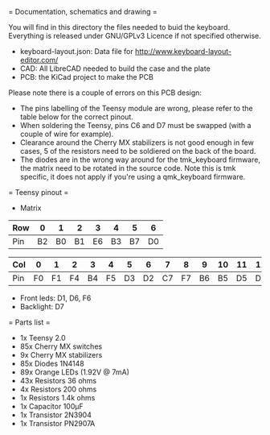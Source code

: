 = Documentation, schematics and drawing =

You will find in this directory the files needed to buid the keyboard. Everything is released under GNU/GPLv3 Licence if not specified otherwise.
 
 - keyboard-layout.json: Data file for http://www.keyboard-layout-editor.com/
 - CAD: All LibreCAD needed to build the case and the plate
 - PCB: the KiCad project to make the PCB

Please note there is a couple of errors on this PCB design:

 - The pins labelling of the Teensy module are wrong, please refer to the table below for the correct pinout.
 - When soldering the Teensy, pins C6 and D7 must be swapped (with a couple of wire for example).
 - Clearance around the Cherry MX stabilizers is not good enough in few cases, 5 of the resistors need to be soldiered on the back of the board.
 - The diodes are in the wrong way around for the tmk_keyboard firmware, the matrix need to be rotated in the source code. Note this is tmk specific, it does not apply if you're using a qmk_keyboard firmware.


= Teensy pinout =

 - Matrix

| Row | 0  | 1  | 2  | 3  | 4  | 5  | 6  |
|-----|----|----|----|----|----|----|----|
| Pin | B2 | B0 | B1 | E6 | B3 | B7 | D0 |


| Col | 0  | 1  | 2  | 3  | 4  | 5  | 6  | 7  | 8  | 9  | 10 | 11 | 12 | 13 |
|-----|----|----|----|----|----|----|----|----|----|----|----|----|----|----|
| Pin | F0 | F1 | F4 | B4 | F5 | D3 | D2 | C7 | F7 | B6 | B5 | D5 | D4 | C6 |

 - Front leds: D1, D6, F6
 - Backlight: D7


= Parts list =

 - 1x  Teensy 2.0
 - 85x Cherry MX switches
 - 9x  Cherry MX stabilizers
 - 85x Diodes 1N4148
 - 89x Orange LEDs (1.92V @ 7mA)
 - 43x Resistors 36 ohms
 - 4x  Resistors 200 ohms
 - 1x  Resistors 1.4k ohms
 - 1x  Capacitor 100µF
 - 1x  Transistor 2N3904
 - 1x  Transistor PN2907A